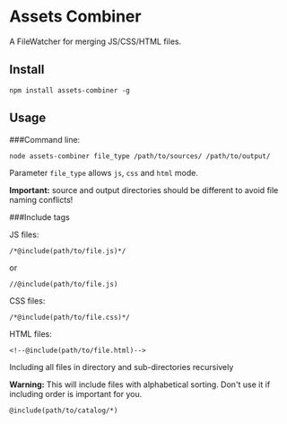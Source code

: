 Assets Combiner
===
A FileWatcher for merging JS/CSS/HTML files.

Install
---
    npm install assets-combiner -g

Usage
---
###Command line:

    node assets-combiner file_type /path/to/sources/ /path/to/output/
    
Parameter `file_type` allows `js`, `css` and `html` mode.

**Important:** source and output directories should be different to avoid file naming conflicts!

###Include tags

JS files:

    /*@include(path/to/file.js)*/
    
or

    //@include(path/to/file.js)
    
CSS files:
    
    /*@include(path/to/file.css)*/
    
HTML files:

    <!--@include(path/to/file.html)-->
    
Including all files in directory and sub-directories recursively

**Warning:** This will include files with alphabetical sorting. Don't use it if including order is important for you.

    @include(path/to/catalog/*)
